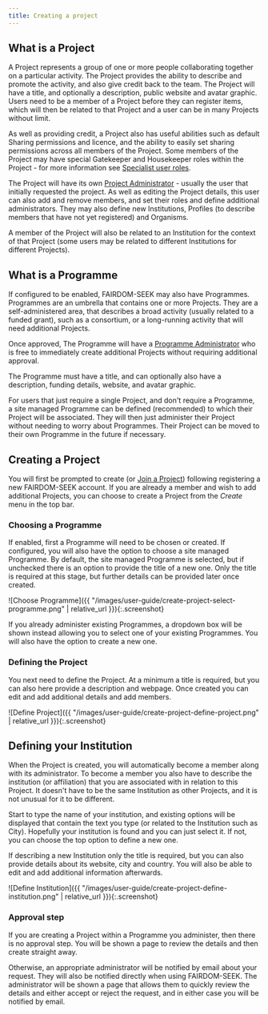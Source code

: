 ```yaml
---
title: Creating a project
---
```


## What is a Project

A Project represents a group of one or more people collaborating together on a particular activity. The Project provides the ability to describe and promote the activity, and also give credit back to the team. The Project will have a title, and optionally a description, public website and avatar graphic. Users need to be a member of a Project before they can register items, which will then be related to that Project and a user can be in many Projects without limit.

As well as providing credit, a Project also has useful abilities such as default Sharing permissions and licence, and the ability to easily set sharing permissions across all members of the Project. Some members of the Project may have special Gatekeeper and Housekeeper roles within the Project - for more information see [Specialist user roles](roles).

The Project will have its own [Project Administrator](roles#project-administrator) - usually the user that initially requested the project. As well as editing the Project details, this user can also add and remove members, and set their roles and define additional administrators. They may also define new Institutions, Profiles (to describe members that have not yet registered) and Organisms.

A member of the Project will also be related to an Institution for the context of that Project (some users may be related to different Institutions for different Projects).

## What is a Programme

If configured to be enabled, FAIRDOM-SEEK may also have Programmes. Programmes are an umbrella that contains one or more Projects. They are a self-administered area, that describes a broad activity (usually related to a funded grant), such as a consortium, or a long-running activity that will need additional Projects. 

Once approved, The Programme will have a [Programme Administrator](roles#programme-administrator) who is free to immediately create additional Projects without requiring additional approval. 

The Programme must have a title, and can optionally also have a description, funding details, website, and avatar graphic.

For users that just require a single Project, and don't require a Programme, a site managed Programme can be defined (recommended) to which their Project will be associated. They will then just administer their Project without needing to worry about Programmes. Their Project can be moved to their own Programme in the future if necessary. 

## Creating a Project

You will first be prompted to create (or [Join a Project](join-a-project)) following registering a new FAIRDOM-SEEK account. If you are already a member and wish to add additional Projects, you can choose to create a Project from the _Create_ menu in the top bar.

### Choosing a Programme

If enabled, first a Programme will need to be chosen or created. If configured, you will also have the option to choose a site managed Programme. By default, the site managed Programme is selected, but if unchecked there is an option to provide the title of a new one. Only the title is required at this stage, but further details can be provided later once created.

![Choose Programme]({{ "/images/user-guide/create-project-select-programme.png" | relative_url }}){:.screenshot}

If you already administer existing Programmes, a dropdown box will be shown instead allowing you to select one of your existing Programmes. You will also have the option to create a new one.

### Defining the Project

You next need to define the Project. At a minimum a title is required, but you can also here provide a description and webpage. Once created you can edit and add additional details and add members.

![Define Project]({{ "/images/user-guide/create-project-define-project.png" | relative_url }}){:.screenshot}

## Defining your Institution

When the Project is created, you will automatically become a member along with its administrator.
To become a member you also have to describe the institution (or affiliation) that you are associated with in relation to this Project. It doesn't have to be the same Institution as other Projects, and it is not unusual for it to be different.

Start to type the name of your institution, and existing options will be displayed that contain the text you type (or related to the Institution such as City). Hopefully your institution is found and you can just select it. If not, you can choose the top option to define a new one.

If describing a new Institution only the title is required, but you can also provide details about its website, city and country. You will also be able to edit and add additional information afterwards.

![Define Institution]({{ "/images/user-guide/create-project-define-institution.png" | relative_url }}){:.screenshot}

### Approval step

If you are creating a Project within a Programme you administer, then there is no approval step. You will be shown a page to review the details and then create straight away.

Otherwise, an appropriate administrator will be notified by email about your request. They will also be notified directly when using FAIRDOM-SEEK. The administrator will be shown a page that allows them to quickly review the details and either accept or reject the request, and in either case you will be notified by email. 

